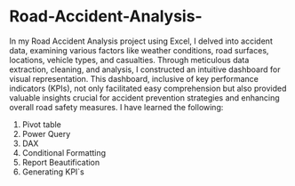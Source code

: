 # Road-Accident-Analysis-
In my Road Accident Analysis project using Excel, I delved into accident data, examining various factors like weather conditions, road surfaces, locations, vehicle types, and casualties. Through meticulous data extraction, cleaning, and analysis, I constructed an intuitive dashboard for visual representation. This dashboard, inclusive of key performance indicators (KPIs), not only facilitated easy comprehension but also provided valuable insights crucial for accident prevention strategies and enhancing overall road safety measures.
I have learned the following:

   1) Pivot table
   2) Power Query
   3) DAX
   4) Conditional Formatting
   5) Report Beautification
   6) Generating KPI`s
